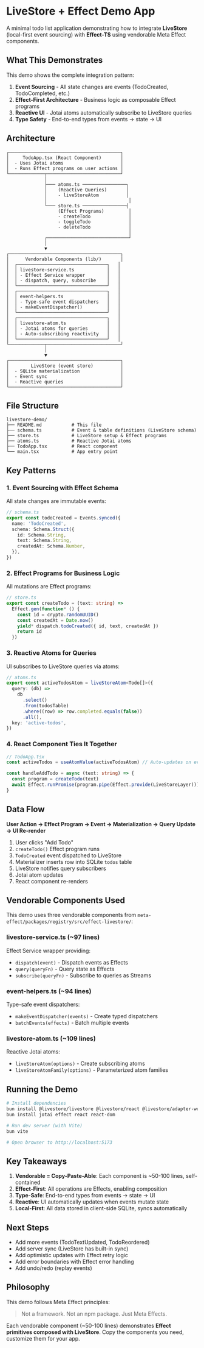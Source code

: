 # LiveStore + Effect Demo App

A minimal todo list application demonstrating how to integrate **LiveStore** (local-first event sourcing) with **Effect-TS** using vendorable Meta Effect components.

## What This Demonstrates

This demo shows the complete integration pattern:

1. **Event Sourcing** - All state changes are events (TodoCreated, TodoCompleted, etc.)
2. **Effect-First Architecture** - Business logic as composable Effect programs
3. **Reactive UI** - Jotai atoms automatically subscribe to LiveStore queries
4. **Type Safety** - End-to-end types from events → state → UI

## Architecture

```
┌─────────────────────────────────────────┐
│     TodoApp.tsx (React Component)       │
│  - Uses Jotai atoms                     │
│  - Runs Effect programs on user actions │
└─────────────┬───────────────────────────┘
              │
              ├─── atoms.ts ────────────────┐
              │    (Reactive Queries)       │
              │    - liveStoreAtom          │
              │                              │
              └─── store.ts ────────────────┤
                   (Effect Programs)         │
                   - createTodo              │
                   - toggleTodo              │
                   - deleteTodo              │
                                             │
              ┌──────────────────────────────┘
              │
              ▼
┌─────────────────────────────────────────┐
│      Vendorable Components (lib/)       │
│  ┌─────────────────────────────────┐   │
│  │ livestore-service.ts            │   │
│  │ - Effect Service wrapper        │   │
│  │ - dispatch, query, subscribe    │   │
│  └─────────────────────────────────┘   │
│  ┌─────────────────────────────────┐   │
│  │ event-helpers.ts                │   │
│  │ - Type-safe event dispatchers   │   │
│  │ - makeEventDispatcher()         │   │
│  └─────────────────────────────────┘   │
│  ┌─────────────────────────────────┐   │
│  │ livestore-atom.ts               │   │
│  │ - Jotai atoms for queries       │   │
│  │ - Auto-subscribing reactivity   │   │
│  └─────────────────────────────────┘   │
└─────────────┬───────────────────────────┘
              │
              ▼
┌─────────────────────────────────────────┐
│        LiveStore (event store)          │
│  - SQLite materialization               │
│  - Event sync                           │
│  - Reactive queries                     │
└─────────────────────────────────────────┘
```

## File Structure

```
livestore-demo/
├── README.md           # This file
├── schema.ts           # Event & table definitions (LiveStore schema)
├── store.ts            # LiveStore setup & Effect programs
├── atoms.ts            # Reactive Jotai atoms
├── TodoApp.tsx         # React component
└── main.tsx            # App entry point
```

## Key Patterns

### 1. Event Sourcing with Effect Schema

All state changes are immutable events:

```typescript
// schema.ts
export const todoCreated = Events.synced({
  name: 'TodoCreated',
  schema: Schema.Struct({
    id: Schema.String,
    text: Schema.String,
    createdAt: Schema.Number,
  }),
})
```

### 2. Effect Programs for Business Logic

All mutations are Effect programs:

```typescript
// store.ts
export const createTodo = (text: string) =>
  Effect.gen(function* () {
    const id = crypto.randomUUID()
    const createdAt = Date.now()
    yield* dispatch.todoCreated({ id, text, createdAt })
    return id
  })
```

### 3. Reactive Atoms for Queries

UI subscribes to LiveStore queries via atoms:

```typescript
// atoms.ts
export const activeTodosAtom = liveStoreAtom<Todo[]>({
  query: (db) =>
    db
      .select()
      .from(todosTable)
      .where((row) => row.completed.equals(false))
      .all(),
  key: 'active-todos',
})
```

### 4. React Component Ties It Together

```typescript
// TodoApp.tsx
const activeTodos = useAtomValue(activeTodosAtom) // Auto-updates on events

const handleAddTodo = async (text: string) => {
  const program = createTodo(text)
  await Effect.runPromise(program.pipe(Effect.provide(LiveStoreLayer)))
}
```

## Data Flow

**User Action → Effect Program → Event → Materialization → Query Update → UI Re-render**

1. User clicks "Add Todo"
2. `createTodo()` Effect program runs
3. `TodoCreated` event dispatched to LiveStore
4. Materializer inserts row into SQLite `todos` table
5. LiveStore notifies query subscribers
6. Jotai atom updates
7. React component re-renders

## Vendorable Components Used

This demo uses three vendorable components from `meta-effect/packages/registry/src/effect-livestore/`:

### livestore-service.ts (~97 lines)
Effect Service wrapper providing:
- `dispatch(event)` - Dispatch events as Effects
- `query(queryFn)` - Query state as Effects
- `subscribe(queryFn)` - Subscribe to queries as Streams

### event-helpers.ts (~94 lines)
Type-safe event dispatchers:
- `makeEventDispatcher(events)` - Create typed dispatchers
- `batchEvents(effects)` - Batch multiple events

### livestore-atom.ts (~109 lines)
Reactive Jotai atoms:
- `liveStoreAtom(options)` - Create subscribing atoms
- `liveStoreAtomFamily(options)` - Parameterized atom families

## Running the Demo

```bash
# Install dependencies
bun install @livestore/livestore @livestore/react @livestore/adapter-web
bun install jotai effect react react-dom

# Run dev server (with Vite)
bun vite

# Open browser to http://localhost:5173
```

## Key Takeaways

1. **Vendorable = Copy-Paste-Able**: Each component is ~50-100 lines, self-contained
2. **Effect-First**: All operations are Effects, enabling composition
3. **Type-Safe**: End-to-end types from events → state → UI
4. **Reactive**: UI automatically updates when events mutate state
5. **Local-First**: All data stored in client-side SQLite, syncs automatically

## Next Steps

- Add more events (TodoTextUpdated, TodoReordered)
- Add server sync (LiveStore has built-in sync)
- Add optimistic updates with Effect retry logic
- Add error boundaries with Effect error handling
- Add undo/redo (replay events)

## Philosophy

This demo follows Meta Effect principles:

> Not a framework. Not an npm package. Just Meta Effects.

Each vendorable component (~50-100 lines) demonstrates **Effect primitives composed with LiveStore**. Copy the components you need, customize them for your app.
